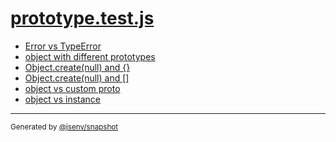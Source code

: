 # [prototype.test.js](../prototype.test.js)


- [Error vs TypeError](error_vs_typeerror/error_vs_typeerror.md)
- [object with different prototypes](object_with_different_prototypes/object_with_different_prototypes.md)
- [Object.create(null) and {}](object_create(null)_and_%7B%7D/object_create(null)_and_%7B%7D.md)
- [Object.create(null) and []](object_create(null)_and_[]/object_create(null)_and_[].md)
- [object vs custom proto](object_vs_custom_proto/object_vs_custom_proto.md)
- [object vs instance](object_vs_instance/object_vs_instance.md)

---

<sub>
  Generated by <a href="https://github.com/jsenv/core/tree/main/packages/tooling/snapshot">@jsenv/snapshot</a>
</sub>
